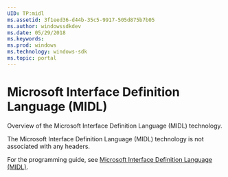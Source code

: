 ```yaml
---
UID: TP:midl
ms.assetid: 3f1eed36-d44b-35c5-9917-505d875b7b05
ms.author: windowssdkdev
ms.date: 05/29/2018
ms.keywords: 
ms.prod: windows
ms.technology: windows-sdk
ms.topic: portal
---
```


# Microsoft Interface Definition Language (MIDL)



Overview of the Microsoft Interface Definition Language (MIDL) technology.

The Microsoft Interface Definition Language (MIDL) technology is not associated with any headers.

For the programming guide, see [Microsoft Interface Definition Language (MIDL)](/windows/desktop/midl).
